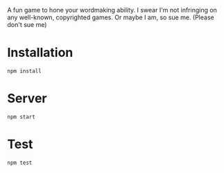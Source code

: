 A fun game to hone your wordmaking ability. I swear I'm not infringing on any well-known, copyrighted games. Or maybe I am, so sue me. (Please don't sue me)

# Installation
```
npm install
```

# Server
```
npm start
```

# Test
```
npm test
```